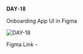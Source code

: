 𝐃𝐀𝐘-𝟏𝟖

Onboarding App UI in Figma 

![DAY-18](https://user-images.githubusercontent.com/85480387/207566681-4ed833c4-2d4e-4a64-bbb1-2d18f3e54bd8.jpg)

Figma Link - 
